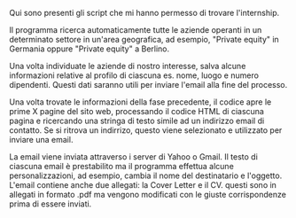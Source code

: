 Qui sono presenti gli script che mi hanno permesso di trovare l'internship.

Il programma ricerca automaticamente tutte le aziende operanti in un determinato settore in un'area geografica, ad esempio, "Private equity" in Germania oppure "Private equity" a Berlino.

Una volta individuate le aziende di nostro interesse, salva alcune informazioni relative al profilo di ciascuna es. nome, luogo e numero dipendenti. Questi dati saranno utili per inviare l'email alla fine del processo.

Una volta trovate le informazioni della fase precedente, il codice apre le prime X pagine del sito web, processando il codice HTML di ciascuna pagina e ricercando una stringa di testo simile ad un indirizzo email di contatto. Se si ritrova un indirrizo, questo viene selezionato e utilizzato per inviare una email.

La email viene inviata attraverso i server di Yahoo o Gmail. Il testo di ciascuna email è prestabilito ma il programma effettua alcune personalizzazioni, ad esempio, cambia il nome del destinatario e l'oggetto. L'email contiene anche due allegati: la Cover Letter e il CV. questi sono in allegati in formato .pdf ma vengono modificati con le giuste corrispondenze prima di essere inviati.

